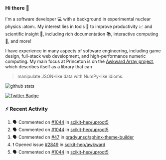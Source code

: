### Hi there 👋 

I'm a software developer 💻 with a background in experimental nuclear physics :atom:. My interest lies in tools :wrench: to improve productivity :chart_with_upwards_trend: and scientific insight :telescope:, including rich documentation 📚, interactive computing 🧮, and more! 

I have experience in many aspects of software engineering, including game design, full-stack web development, and high-performance numeric computing. My main focus at Princeton is on the [Awkward Array project](awkward-array.org/), which describes itself as a library that can 
> manipulate JSON-like data with NumPy-like idioms.

![github stats](https://github-readme-stats.vercel.app/api?username=agoose77&show_icons=true&hide_rank=true&hide_title=true&bg_color=30,e76445,904e95&text_color=efe3ec&icon_color=efe3ec)
<!--
**agoose77/agoose77** is a ✨ _special_ ✨ repository because its `README.md` (this file) appears on your GitHub profile.

Here are some ideas to get you started:

- 🔭 I’m currently working on ...
- 🌱 I’m currently learning ...
- 👯 I’m looking to collaborate on ...
- 🤔 I’m looking for help with ...
- 💬 Ask me about ...
- 📫 How to reach me: ...
- 😄 Pronouns: ...
- ⚡ Fun fact: ...
-->

[![Twitter Badge](https://img.shields.io/twitter/follow/agoose77?style=flat-square&logo=Twitter&logoColor=white&color=cornflowerblue)](https://twitter.com/agoose77)

### :zap: Recent Activity

<!--START_SECTION:activity-->
1. 🗣 Commented on [#1044](https://github.com/scikit-hep/uproot5/issues/1044#issuecomment-1827959979) in [scikit-hep/uproot5](https://github.com/scikit-hep/uproot5)
2. 🗣 Commented on [#1044](https://github.com/scikit-hep/uproot5/issues/1044#issuecomment-1827940489) in [scikit-hep/uproot5](https://github.com/scikit-hep/uproot5)
3. 🗣 Commented on [#47](https://github.com/pradyunsg/sphinx-theme-builder/pull/47#issuecomment-1827592527) in [pradyunsg/sphinx-theme-builder](https://github.com/pradyunsg/sphinx-theme-builder)
4. ❗ Opened issue [#2849](https://github.com/scikit-hep/awkward/issues/2849) in [scikit-hep/awkward](https://github.com/scikit-hep/awkward)
5. 🗣 Commented on [#1044](https://github.com/scikit-hep/uproot5/issues/1044#issuecomment-1826254503) in [scikit-hep/uproot5](https://github.com/scikit-hep/uproot5)
<!--END_SECTION:activity-->
